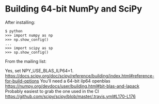 # Building 64-bit NumPy and SciPy

After installing:

```
$ python
>>> import numpy as np
>>> np.show_config()
...
>>> import scipy as sp
>>> sp.show_config()
```

From the mailing list:

Yes, set NPY_USE_BLAS_ILP64=1.  https://docs.scipy.org/doc/scipy/reference/building/index.html#reference-for-build-options You'll need a 64-bit ilp64 openblas https://numpy.org/devdocs/user/building.html#bit-blas-and-lapack Probably easiest to grab the one used in the CI https://github.com/scipy/scipy/blob/master/.travis.yml#L170-L176
